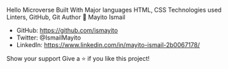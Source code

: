 
Hello Microverse
Built With
Major languages HTML, CSS
Technologies used Linters, GitHub, Git
Author
👤 Mayito Ismail

- GitHub: https://github.com/ismayito
- Twitter: @IsmailMayito
- LinkedIn: https://www.linkedin.com/in/mayito-ismail-2b0067178/

Show your support
Give a ⭐️ if you like this project!








